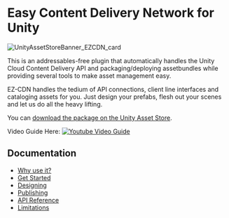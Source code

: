 # Easy Content Delivery Network for Unity

![UnityAssetStoreBanner_EZCDN_card](https://github.com/SplenSoft/ezcdn-public/assets/4369778/4dd1520c-a52b-46be-8b42-5cb4d536d778)

This is an addressables-free plugin that automatically handles the Unity Cloud Content Delivery API and packaging/deploying assetbundles while providing several tools to make asset management easy.

EZ-CDN handles the tedium of API connections, client line interfaces and cataloging assets for you. Just design your prefabs, flesh out your scenes and let us do all the heavy lifting.

You can [download the package on the Unity Asset Store](https://u3d.as/3eTj).

Video Guide Here: 
[![Youtube Video Guide](https://github.com/SplenSoft/ezcdn-public/assets/4369778/d72ff393-550e-45ac-ac6e-78c6be8fa644)](https://youtu.be/vaKyBN2vAPs?si=OQEo6Uutn2L8t33F "EZ-CDN Guide")

## Documentation
* [Why use it?](https://github.com/SplenSoft/ezcdn-public/wiki/Why-use-EZ%E2%80%90CDN%3F)
* [Get Started](https://github.com/SplenSoft/ezcdn-public/wiki/Getting-Started)
* [Designing](https://github.com/SplenSoft/ezcdn-public/wiki/Designing-with-EZ%E2%80%90CDN)
* [Publishing](https://github.com/SplenSoft/ezcdn-public/wiki/Publishing)
* [API Reference](https://splensoft.com/ezcdn/api-ref/)
* [Limitations](https://github.com/SplenSoft/ezcdn-public/wiki/Limitations)

